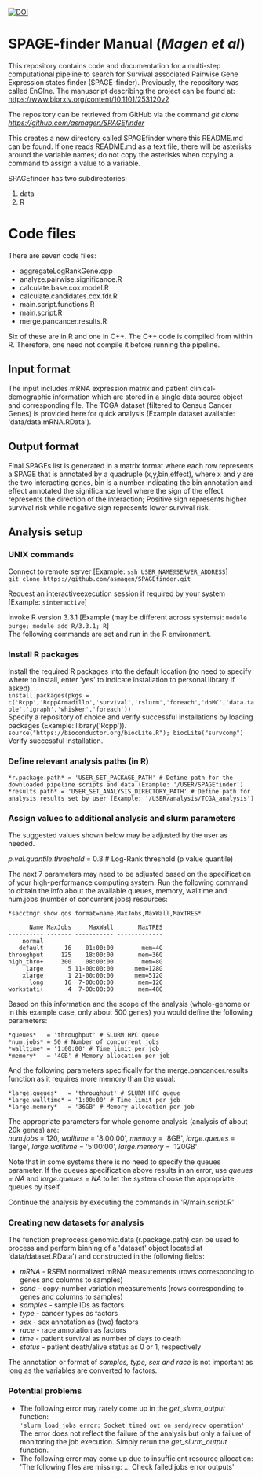 [![DOI](https://zenodo.org/badge/163208790.svg)](https://zenodo.org/badge/latestdoi/163208790)

# SPAGE-finder Manual (*Magen et al*)

This repository contains code and documentation for a multi-step computational pipeline to search for Survival associated Pairwise Gene Expression states finder (SPAGE-finder).
Previously, the repository was called EnGIne. The manuscript describing the project can be found at:
https://www.biorxiv.org/content/10.1101/253120v2

The repository can be retrieved from GitHub via the command
*git clone https://github.com/asmagen/SPAGEfinder*

This creates a new directory called SPAGEfinder where this README.md can be found. If one reads README.md as a text file, there will be asterisks around the variable names; do not copy the asterisks when copying a command to assign a value to a variable.

SPAGEfinder has two subdirectories: 
1. data
2. R  

# Code files
There are seven code files:
- aggregateLogRankGene.cpp
- analyze.pairwise.significance.R  
- calculate.base.cox.model.R  
- calculate.candidates.cox.fdr.R  
- main.script.functions.R  
- main.script.R 
- merge.pancancer.results.R

Six of these are in R and one in C++.
The C++ code is compiled from within R. Therefore, one need not compile it before running the pipeline.

## Input format
The input includes mRNA expression matrix and patient clinical-demographic information which are stored in a single data source object and corresponding file. The TCGA dataset (filtered to Census Cancer Genes) is provided here for quick analysis (Example dataset available: 'data/data.mRNA.RData').

## Output format
Final SPAGEs list is generated in a matrix format where each row represents a SPAGE that is annotated by a quadruple (x,y,bin,effect), where x and y are the two interacting genes, bin is a number indicating the bin annotation and effect annotated the significance level where the sign of the effect represents the direction of the interaction; Positive sign represents higher survival risk while negative sign represents lower survival risk.

## Analysis setup

### UNIX commands
Connect to remote server [Example: `ssh USER_NAME@SERVER_ADDRESS`]  
```git clone https://github.com/asmagen/SPAGEfinder.git```  

Request an interactiveexecution session if required by your system [Example: `sinteractive`]

Invoke R version 3.3.1 [Example (may be different across systems): `module purge; module add R/3.3.1; R`]  
The following commands are set and run in the R environment.  

### Install R packages
Install the required R packages into the default location (no need to specify where to install, enter 'yes' to indicate installation to personal library if asked).  
```install.packages(pkgs = c('Rcpp','RcppArmadillo','survival','rslurm','foreach','doMC','data.table','igraph','whisker','foreach'))```  
Specify a repository of choice and verify successful installations by loading packages (Example: library('Rcpp')).  
`source("https://bioconductor.org/biocLite.R"); biocLite("survcomp")`  
Verify successful installation.

### Define relevant analysis paths (in R)
```
*r.package.path* = 'USER_SET_PACKAGE_PATH' # Define path for the downloaded pipeline scripts and data (Example: '/USER/SPAGEfinder')  
*results.path* = 'USER_SET_ANALYSIS_DIRECTORY_PATH' # Define path for analysis results set by user (Example: '/USER/analysis/TCGA_analysis')  
```
### Assign values to additional analysis and slurm parameters

The suggested values shown below may be adjusted by the user as needed.  

*p.val.quantile.threshold* = 0.8 # Log-Rank threshold (p value quantile)  

The next 7 parameters may need to be adjusted based on the specification of your high-performance computing system. Run the following command to obtain the info about the available queues, memory, walltime and num.jobs (number of concurrent jobs) resources:  
```
*sacctmgr show qos format=name,MaxJobs,MaxWall,MaxTRES*  

      Name MaxJobs     MaxWall       MaxTRES 
---------- ------- ----------- ------------- 
    normal                                   
   default      16    01:00:00        mem=4G 
throughput     125    18:00:00       mem=36G 
high_thro+     300    08:00:00        mem=8G 
     large       5 11-00:00:00      mem=128G 
    xlarge       1 21-00:00:00      mem=512G 
      long      16  7-00:00:00       mem=12G 
workstati+       4  7-00:00:00       mem=48G 
```

Based on this information and the scope of the analysis (whole-genome or in this example case, only about 500 genes) you would define the following parameters:  
```
*queues*   = 'throughput' # SLURM HPC queue  
*num.jobs* = 50 # Number of concurrent jobs  
*walltime* = '1:00:00' # Time limit per job  
*memory*   = '4GB' # Memory allocation per job  
```
And the following parameters specifically for the merge.pancancer.results function as it requires more memory than the usual:  
```
*large.queues*   = 'throughput' # SLURM HPC queue   
*large.walltime* = '1:00:00' # Time limit per job  
*large.memory*   = '36GB' # Memory allocation per job  
```
The appropriate parameters for whole genome analysis (analysis of about 20k genes) are:  
*num.jobs* = 120, *walltime* = '8:00:00', *memory* = '8GB', *large.queues* = 'large', *large.walltime* = '5:00:00', *large.memory* = '120GB'  

Note that in some systems there is no need to specify the queues parameter. If the queues specification above results in an error, use *queues = NA* and *large.queues = NA* to let the system choose the appropriate queues by itself.

Continue the analysis by executing the commands in 'R/main.script.R'  

### Creating new datasets for analysis
The function preprocess.genomic.data (r.package.path) can be used to process and perform binning of a 'dataset' object located at 'data/dataset.RData') and constructed in the following fields:  
- *mRNA* - RSEM normalized mRNA measurements (rows corresponding to genes and columns to samples)  
- *scna* - copy-number variation measurements (rows corresponding to genes and columns to samples)  
- *samples* - sample IDs as factors
- *type* - cancer types as factors
- *sex* - sex annotation as (two) factors
- *race* - race annotation as factors
- *time* - patient survival as number of days to death  
- *status* - patient death/alive status as 0 or 1, respectively  

The annotation or format of *samples, type, sex and race* is not important as long as the variables are converted to factors.

### Potential problems

- The following error may rarely come up in the *get_slurm_output* function:  
	```'slurm_load_jobs error: Socket timed out on send/recv operation'```  
	The error does not reflect the failure of the analysis but only a failure of monitoring the job execution. Simply rerun the *get_slurm_output* function.  
- The following error may come up due to insufficient resource allocation:  
	'The following files are missing: ... Check failed jobs error outputs'  

